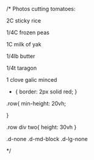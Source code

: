 /* Photos
cutting tomatoes:
<img src="https://images.pexels.com/photos/1222459/pexels-photo-1222459.jpeg?auto=compress&cs=tinysrgb&dpr=1&w=200" alt="">



<div>
                            <p>2C sticky rice</p>
                            <p>1/4C frozen peas</p>
                            <p>1C milk of yak</p>
                            <p>1/4lb butter</p>
                            <P>1/4t taragon</P>
                            <p>1 clove galic minced</p>
                        </div>

* {
    border: 2px solid red;
}

.row{
    min-height: 20vh;

}


.row div two{
    height: 30vh
}

.d-none .d-md-block .d-lg-none

*/